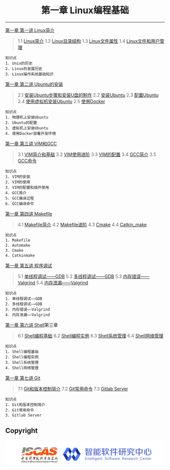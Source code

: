 # <center>第一章 Linux编程基础</center>

---

[第一章 第一讲  Linux简介](https://github.com/YunxiangLuo/ros/tree/master/chapter1/class1)

> 1.1  [Linux简介](https://www.bilibili.com/video/av93722935)
> 1.2  [Linux目录结构](https://www.bilibili.com/video/av92228523/)
> 1.3  [Linux文件属性](https://www.bilibili.com/video/av92320985/)
> 1.4  [Linux文件和用户管理](https://www.bilibili.com/video/av92357239/)

```
知识点
1. Unix的历史
2. Linux的发展历史
3. Linux操作系统基础知识
```

[第一章 第二讲  Ubuntu的安装](https://github.com/YunxiangLuo/ros/tree/master/chapter1/class2)

> 2.1  [安装Ubuntu步骤和安装U盘的制作](https://www.bilibili.com/video/av92437186/)
> 2.2  [安装Ubuntu](https://www.bilibili.com/video/av92550621/)
> 2.3  [配置Ubuntu](https://www.bilibili.com/video/av92676370/)
> 2.4  [使用虚拟机安装Ubuntu](https://www.bilibili.com/video/av92704644/)
> 2.5  [使用Docker](https://www.bilibili.com/video/av92764115/)

```
知识点
1. 物理机上安装Ubuntu
2. Ubuntu的配置
3. 虚拟机上安装Ubuntu
4. 使用Docker部署开发环境
```

[第一章 第三讲  VIM和GCC](https://github.com/YunxiangLuo/ros/tree/master/chapter1/class3)

> 3.1  [VIM简介和基础](https://www.bilibili.com/video/av92836456/)
> 3.2  [VIM使用进阶](https://www.bilibili.com/video/av92892398/)
> 3.3  [VIM的配置](https://www.bilibili.com/video/av92990449)
> 3.4  [GCC简介](https://www.bilibili.com/video/av93039839)
> 3.5  [GCC命令](https://www.bilibili.com/video/av93810112)

```
知识点
1. VIM的安装
2. VIM的使用
3. VIM的配置和插件使用
4. GCC简介
5. GCC编译过程
6. GCC编译命令
```

[第一章 第四讲 Makefile](https://github.com/YunxiangLuo/ros/tree/master/chapter1/class4)

> 4.1  [Makefile简介](https://www.bilibili.com/video/av93809755)
> 4.2  [Makefile进阶](https://www.bilibili.com/video/av93893014/)
> 4.3  [Cmake](https://www.bilibili.com/video/av93948913/)
> 4.4  [Catkin_make](https://www.bilibili.com/video/av94003144)

```
知识点
1. Makefile
2. Automake
3. Cmake
4. Catkinmake
```

[第一章 第五讲 程序调试](https://github.com/YunxiangLuo/ros/tree/master/chapter1/class5)

> 5.1  [单线程调试——GDB](https://www.bilibili.com/video/av94860666)
> 5.2  [多线程调试——GDB](https://www.bilibili.com/video/av94650336)
> 5.3  [内存错误——Valgrind](https://www.bilibili.com/video/av94822740)
> 5.4  [内存泄漏——Valgrind](https://www.bilibili.com/video/av94825595)

```
知识点
1. 单线程调试——GDB
2. 多线程调试——GDB
3. 内存错误——Valgrind
4. 内存泄漏——Valgrind
```
[第一章 第六讲 Shell](https://github.com/YunxiangLuo/ros/tree/master/chapter1/class6)第三章 

> 6.1  [Shell编程基础](https://www.bilibili.com/video/av97123706)
> 6.2  [Shell编程实例](https://www.bilibili.com/video/av96506652)
> 6.3  [Shell系统管理](https://www.bilibili.com/video/av96557280)
> 6.4  [Shell网络管理](https://www.bilibili.com/video/av96504112)

```
知识点
1. Shell编程基础
2. Shell编程实例
3. Shell系统管理
4. Shell网络管理
```

[第一章 第七讲 Git](https://github.com/YunxiangLuo/ros/tree/master/chapter1/class7)

> 7.1  [Git和版本控制简介]()
> 7.2  [Git常用命令]()
> 7.3  [Gitlab Server]()

```
知识点
1. Git和版本控制简介
2. Git常用命令
3. Gitlab Server
```


## Copyright

![Logo](../joint_logo.png)
